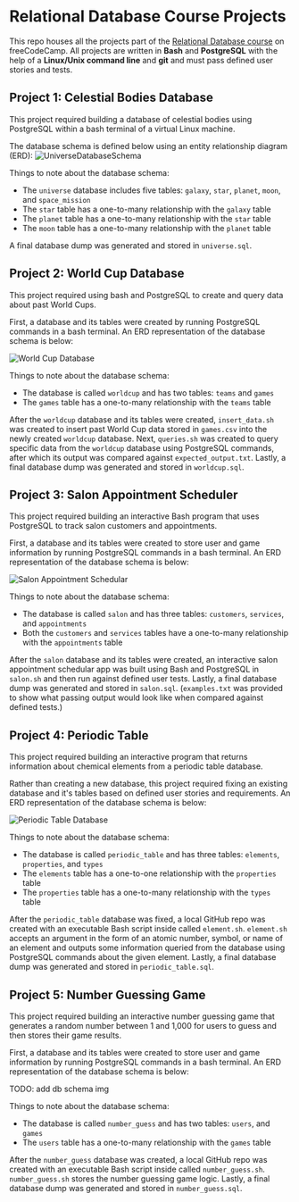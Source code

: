 # Relational Database Course Projects
This repo houses all the projects part of the [Relational Database course](https://www.freecodecamp.org/learn/relational-database) on freeCodeCamp. All projects are written in **Bash** and **PostgreSQL** with the help of a **Linux/Unix command line** and **git** and must pass defined user stories and tests.

## Project 1: Celestial Bodies Database
This project required building a database of celestial bodies using PostgreSQL within a bash terminal of a virtual Linux machine.

The database schema is defined below using an entity relationship diagram (ERD):
![UniverseDatabaseSchema](https://github.com/maggienegm/RelationalDBFCC/assets/8771586/3e691875-0003-48c3-a4eb-b7e36275fd94)

Things to note about the database schema:
- The `universe` database includes five tables: `galaxy`, `star`, `planet`, `moon`, and `space_mission`
- The `star` table has a one-to-many relationship with the `galaxy` table
- The `planet` table has a one-to-many relationship with the `star` table
- The `moon` table has a one-to-many relationship with the `planet` table

A final database dump was generated and stored in `universe.sql`.

## Project 2: World Cup Database
This project required using bash and PostgreSQL to create and query data about past World Cups.

First, a database and its tables were created by running PostgreSQL commands in a bash terminal. An ERD representation of the database schema is below:

![World Cup Database](https://github.com/maggienegm/RelationalDBFCC/assets/8771586/a7fa17f6-8985-42a2-8070-1e4dd4da891c)

Things to note about the database schema:
- The database is called `worldcup` and has two tables: `teams` and `games`
- The `games` table has a one-to-many relationship with the `teams` table

After the `worldcup` database and its tables were created, `insert_data.sh` was created to insert past World Cup data stored in `games.csv` into the newly created `worldcup` database. Next, `queries.sh` was created to query specific data from the `worldcup` database using PostgreSQL commands, after which its output was compared against `expected_output.txt`. Lastly, a final database dump was generated and stored in `worldcup.sql`.

## Project 3: Salon Appointment Scheduler
This project required building an interactive Bash program that uses PostgreSQL to track salon customers and appointments.

First, a database and its tables were created to store user and game information by running PostgreSQL commands in a bash terminal. An ERD representation of the database schema is below:

![Salon Appointment Schedular](https://github.com/maggienegm/RelationalDBFCC/assets/8771586/92c645ab-bf66-4efa-b6de-7d6af5235100)

Things to note about the database schema:
- The database is called `salon` and has three tables: `customers`, `services`, and `appointments`
- Both the `customers` and `services` tables have a one-to-many relationship with the `appointments` table

After the `salon` database and its tables were created, an interactive salon appointment schedular app was built using Bash and PostgreSQL in `salon.sh` and then run against defined user tests. Lastly, a final database dump was generated and stored in `salon.sql`. (`examples.txt` was provided to show what passing output would look like when compared against defined tests.)

## Project 4: Periodic Table
This project required building an interactive program that returns information about chemical elements from a periodic table database.

Rather than creating a new database, this project required fixing an existing database and it's tables based on defined user stories and requirements. An ERD representation of the database schema is below:

![Periodic Table Database](https://github.com/maggienegm/RelationalDBFCC/assets/8771586/fd99abb8-ac89-4db0-b41f-45edc606c8c7)

Things to note about the database schema:
- The database is called `periodic_table` and has three tables: `elements`, `properties`, and `types`
- The `elements` table has a one-to-one relationship with the `properties` table
- The `properties` table has a one-to-many relationship with the `types` table

After the `periodic_table` database was fixed, a local GitHub repo was created with an executable Bash script inside called `element.sh`. `element.sh` accepts an argument in the form of an atomic number, symbol, or name of an element and outputs some information queried from the database using PostgreSQL commands about the given element. Lastly, a final database dump was generated and stored in `periodic_table.sql`.

## Project 5: Number Guessing Game
This project required building an interactive number guessing game that generates a random number between 1 and 1,000 for users to guess and then stores their game results.

First, a database and its tables were created to store user and game information by running PostgreSQL commands in a bash terminal. An ERD representation of the database schema is below:

TODO: add db schema img

Things to note about the database schema:
- The database is called `number_guess` and has two tables: `users`, and `games`
- The `users` table has a one-to-many relationship with the `games` table

After the `number_guess` database was created, a local GitHub repo was created with an executable Bash script inside called `number_guess.sh`. `number_guess.sh` stores the number guessing game logic. Lastly, a final database dump was generated and stored in `number_guess.sql`.
